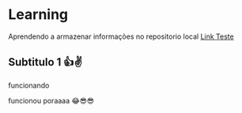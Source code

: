 # Learning
Aprendendo a armazenar informações no repositorio local
[Link Teste](https://github.com/)

## Subtitulo 1 👍✌ 
funcionando 

funcionou poraaaa 😂😎😎

